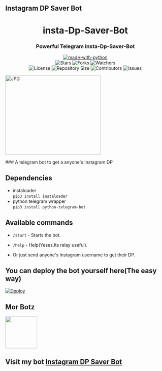## Instagram DP Saver Bot


<h1 align= center>insta-Dp-Saver-Bot</h1>
<h3 align = center>Powerful Telegram insta-Dp-Saver-Bot</h3>
<p align="center">
<a href="https://python.org"><img src="http://forthebadge.com/images/badges/made-with-python.svg" alt="made-with-python"></a>
<br>
    <img src="https://img.shields.io/github/stars/teletips/DATE_TIME_USERBOT-TeLeTiPs?style=for-the-badge" alt="Stars">
    <img src="https://img.shields.io/github/forks/teletips/DATE_TIME_USERBOT-TeLeTiPs?style=for-the-badge" alt="Forks">
    <img src="https://img.shields.io/github/watchers/teletips/DATE_TIME_USERBOT-TeLeTiPs?style=for-the-badge" alt="Watchers"> 
<br>
    <img src="https://img.shields.io/github/license/teletips/DATE_TIME_USERBOT-TeLeTiPs?style=for-the-badge" alt="License">
    <img src="https://img.shields.io/github/repo-size/teletips/DATE_TIME_USERBOT-TeLeTiPs?style=for-the-badge" alt="Repository Size">
    <img src="https://img.shields.io/github/contributors/teletips/DATE_TIME_USERBOT-TeLeTiPs?style=for-the-badge" alt="Contributors">
    <img src="https://img.shields.io/github/issues/teletips/DATE_TIME_USERBOT-TeLeTiPs?style=for-the-badge" alt="Issues">
</p>
<img src="https://telegra.ph/file/ec3d6c6edd45e02c3c125.jpg" alt="JPG" width="300" height="250"/>
</p> 
### A telegram bot to get a anyone's Instagram DP

## Dependencies

- instaloader\
  `pip3 install instaloader`
- python telegram wrapper\
  `pip3 install python-telegram-bot`

## Available commands

- `/start` - Starts the bot.

- `/help` - Help(Yeses,Its relay useful).

- Or just send anyone's Instagram username to get their DP.

## You can deploy the bot yourself here(The easy way)

[![Deploy](https://www.herokucdn.com/deploy/button.svg)](https://heroku.com/deploy?template=https://github.com/AdhwaithD/insta-Dp-Saver-Bot/tree/main)

## Mor Botz

<a href = "https://t.me/AD_BOTZ"><img src="https://raw.githubusercontent.com/anishgowda21/SVG_for_README/main/Tekegram-minimal-icon-1.svg" width="100px"></a>

## Visit my bot [Instagram DP Saver Bot](https://github.com/AdhwaithD/insta-Dp-Saver-Bot)
